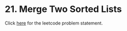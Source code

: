 
# 21. Merge Two Sorted Lists

Click [here](https://leetcode.com/problems/merge-two-sorted-lists/) for the leetcode problem statement.
